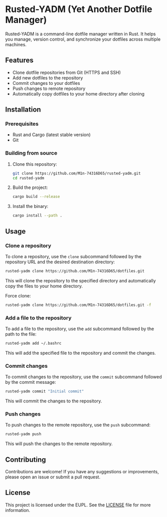 # Rusted-YADM (Yet Another Dotfile Manager)

Rusted-YADM is a command-line dotfile manager written in Rust. It helps you manage, version control, and synchronize your dotfiles across multiple machines.

## Features

- Clone dotfile repositories from Git (HTTPS and SSH)
- Add new dotfiles to the repository
- Commit changes to your dotfiles
- Push changes to remote repository
- Automatically copy dotfiles to your home directory after cloning

## Installation

### Prerequisites

- Rust and Cargo (latest stable version)
- Git

### Building from source

1. Clone this repository:

    ```bash
    git clone https://github.com/M1n-74316D65/rusted-yadm.git
    cd rusted-yadm
    ```

2. Build the project:

    ```bash
    cargo build --release
    ```

3. Install the binary:

    ```bash
    cargo install --path .
    ```

## Usage

### Clone a repository

To clone a repository, use the `clone` subcommand followed by the repository URL and the desired destination directory:

```bash
rusted-yadm clone https://github.com/M1n-74316D65/dotfiles.git
```

This will clone the repository to the specified directory and automatically copy the files to your home directory.

Force clone:

```bash
rusted-yadm clone https://github.com/M1n-74316D65/dotfiles.git -f
```

### Add a file to the repository

To add a file to the repository, use the `add` subcommand followed by the path to the file:

```bash
rusted-yadm add ~/.bashrc
```

This will add the specified file to the repository and commit the changes.

### Commit changes

To commit changes to the repository, use the `commit` subcommand followed by the commit message:

```bash
rusted-yadm commit "Initial commit"
```

This will commit the changes to the repository.

### Push changes

To push changes to the remote repository, use the `push` subcommand:

```bash
rusted-yadm push
```

This will push the changes to the remote repository.

## Contributing

Contributions are welcome! If you have any suggestions or improvements, please open an issue or submit a pull request.

## License

This project is licensed under the EUPL. See the [LICENSE](LICENSE) file for more information.
